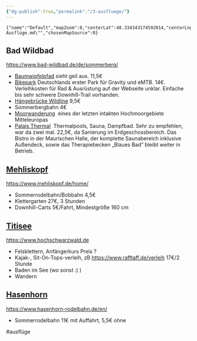 ```yaml
---
{"dg-publish":true,"permalink":"/3-ausfluege/"}
---
```




```mapview
{"name":"Default","mapZoom":8,"centerLat":48.334343174592014,"centerLng":8.327636718750002,"query":"path:\"3. Ausflüge.md\"","chosenMapSource":0}
```

## Bad Wildbad

https://www.bad-wildbad.de/de/sommerberg/

- [Baumwipfelpfad](geo:48.75110292881235,8.534531593322756)
sieht geil aus. 11,5€
- [Bikepark](geo:48.756721176899376,8.549181818962099)
Deutschlands erster Park für Gravity und eMTB. 14€. Verleihkosten für Rad & Ausrüstung auf der Webseite unklar. Einfache bis sehr schwere Downhill-Trail vorhanden.
- [Hängebrücke Wildline](geo:48.745480347016695,8.532986640930178)
9,5€
- Sommerbergbahn
4€
- [Moorwanderung](geo:48.715220650000006,8.462886512854706) 
 eines der letzten intakten Hochmoorgebiete Mitteleuropas
- [Palais Thermal](geo:48.749679,8.550895707527175) 
 Thermalpools, Sauna, Dampfbad. Sehr zu empfehlen, war da zwei mal. 22,5€, da Sanierung im Erdgeschossbereich. Das Bistro in der Maurischen Halle, der komplette Saunabereich inklusive Außendeck, sowie das Therapiebecken „Blaues Bad“ bleibt weiter in Betrieb.



## [Mehliskopf](geo:48.656907,8.241716)

https://www.mehliskopf.de/home/

- Sommerrodelbahn/Bobbahn 
4,5€
- Klettergarten
27€, 3 Stunden
- Downhill-Carts
5€/Fahrt, Mindestgröße 160 cm


## [Titisee](geo:47.8932083,8.146235749072751)

https://www.hochschwarzwald.de

- Felsklettern, Anfängerkurs Preis ?
- Kajak-, Sit-On-Tops-verleih, zB https://www.rafftaff.de/verleih 17€/2 Stunde
- Baden im See (wo sonst :) )
- Wandern

## [Hasenhorn](geo:47.829626,7.94951)

https://www.hasenhorn-rodelbahn.de/en/

- Sommerrodelbahn 11€ mit Auffahrt, 5,5€ ohne

#ausflüge